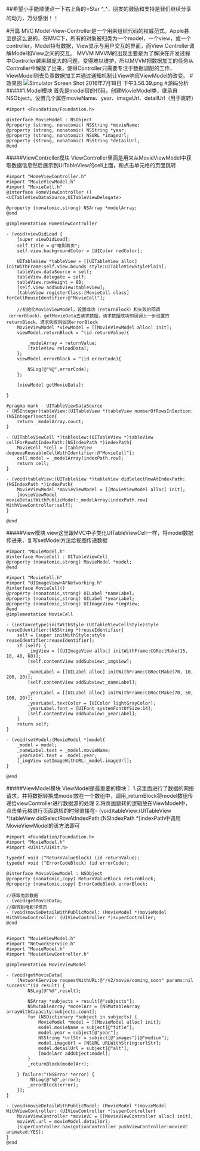 ##希望小手能顺便点一下右上角的⭐️Star ^_^，朋友的鼓励和支持是我们继续分享的动力，万分感谢！！
                                                                                        
#开篇
MVC
Model-View-Controller是一个用来组织代码的权威范式。Apple甚至是这么说的。在MVC下，所有的对象被归类为一个model，一个view，或一个controller。Model持有数据，View显示与用户交互的界面，而View Controller调解Model和View之间的交互。
MVVM
MVVM的出现主要是为了解决在开发过程中Controller越来越庞大的问题，变得难以维护，所以MVVM把数据加工的任务从Controller中解放了出来，使得Controller只需要专注于数据调配的工作，ViewModel则去负责数据加工并通过通知机制让View响应ViewModel的改变。
#效果图
![Simulator Screen Shot 2016年7月18日 下午3.56.39.png](http://upload-images.jianshu.io/upload_images/1303032-5a790d35e0d08ee6.png?imageMogr2/auto-orient/strip%7CimageView2/2/w/1240)
#源码分析
#####1.Model模块
首先是model层的代码，创建MovieModel类，继承自NSObject。设置几个属性movieName、year、imageUrl、detailUrl（用于跳转）
```
#import <Foundation/Foundation.h>

@interface MovieModel : NSObject
@property (strong, nonatomic) NSString *movieName;
@property (strong, nonatomic) NSString *year;
@property (strong, nonatomic) NSURL *imageUrl;
@property (strong, nonatomic) NSString *detailUrl;
@end
```
#####ViewController模块
ViewController里面是用来从MovieViewModel中获取数据信息然后展示到UITableView的cell上面，和点击单元格的页面跳转
```
#import "HomeViewController.h"
#import "MovieViewModel.h"
#import "MovieCell.h"
@interface HomeViewController ()<UITableViewDataSource,UITableViewDelegate>

@property (nonatomic,strong) NSArray *modelArray;
@end

@implementation HomeViewController

- (void)viewDidLoad {
    [super viewDidLoad];
    self.title = @"电影首页";
    self.view.backgroundColor = [UIColor redColor];
    
    UITableView *tableView = [[UITableView alloc] initWithFrame:self.view.bounds style:UITableViewStylePlain];
    tableView.dataSource = self;
    tableView.delegate = self;
    tableView.rowHeight = 80;
    [self.view addSubview:tableView];
    [tableView registerClass:[MovieCell class] forCellReuseIdentifier:@"MovieCell"];

    //初始化MovieViewModel，设置成功（returnBlock）和失败的回调（errorBlock），getMovieData去请求数据，请求数据成功即回调上一步设置的returnBlock，请求失败则回调errorBlock
    MovieViewModel *viewModel = [[MovieViewModel alloc] init];
    viewModel.returnBlock = ^(id returnValue){
        
        _modelArray = returnValue;
        [tableView reloadData];
    };
    viewModel.errorBlock = ^(id errorCode){
      
        NSLog(@"%@",errorCode);
    };
    
    [viewModel getMovieData];
    
}

#pragma mark - UITableViewDataSource
- (NSInteger)tableView:(UITableView *)tableView numberOfRowsInSection:(NSInteger)section{
    return _modelArray.count;
}

- (UITableViewCell *)tableView:(UITableView *)tableView cellForRowAtIndexPath:(NSIndexPath *)indexPath{
    MovieCell *cell = [tableView dequeueReusableCellWithIdentifier:@"MovieCell"];
    cell.model = _modelArray[indexPath.row];
    return cell;
}

- (void)tableView:(UITableView *)tableView didSelectRowAtIndexPath:(NSIndexPath *)indexPath{
    MovieViewModel *movieViewModel = [[MovieViewModel alloc] init];
    [movieViewModel movieDetailWithPublicModel:_modelArray[indexPath.row] WithViewController:self];
}

@end

```
#####View模块
view这里跟MVC中子类化UITableViewCell一样，将model数据传进来，复写setModel方法给视图传递数据
```
#import "MovieModel.h"
@interface MovieCell : UITableViewCell
@property (nonatomic,strong) MovieModel *model;
@end

#import "MovieCell.h"
#import "UIImageView+AFNetworking.h"
@interface MovieCell()
@property (nonatomic,strong) UILabel *nameLabel;
@property (nonatomic,strong) UILabel *yearLabel;
@property (nonatomic,strong) UIImageView *imgView;
@end
@implementation MovieCell

- (instancetype)initWithStyle:(UITableViewCellStyle)style reuseIdentifier:(NSString *)reuseIdentifier{
    self = [super initWithStyle:style reuseIdentifier:reuseIdentifier];
    if (self) {
        _imgView = [[UIImageView alloc] initWithFrame:CGRectMake(15, 10, 40, 60)];
        [self.contentView addSubview:_imgView];
        
        _nameLabel = [[UILabel alloc] initWithFrame:CGRectMake(70, 10, 200, 20)];
        [self.contentView addSubview:_nameLabel];
        
        _yearLabel = [[UILabel alloc] initWithFrame:CGRectMake(70, 50, 100, 20)];
        _yearLabel.textColor = [UIColor lightGrayColor];
        _yearLabel.font = [UIFont systemFontOfSize:14];
        [self.contentView addSubview:_yearLabel];
    }
    return self;
}

- (void)setModel:(MovieModel *)model{
    _model = model;
    _nameLabel.text = _model.movieName;
    _yearLabel.text = _model.year;
    [_imgView setImageWithURL:_model.imageUrl];
}

@end
```

#####ViewModel模块
ViewModel是最重要的模块：
      1.这里面进行了数据的网络请求，并将数据转换成model放在一个数组中，调用_returnBlock将model数组传递给viewController进行数据源的处理
      2.将页面跳转的逻辑放在ViewModel中，点击单元格进行页面跳转的时候直接在- (void)tableView:(UITableView *)tableView didSelectRowAtIndexPath:(NSIndexPath *)indexPath中调用MovieViewModel的该方法即可
```
#import <Foundation/Foundation.h>
#import "MovieModel.h"
#import <UIKit/UIKit.h>

typedef void (^ReturnValueBlock) (id returnValue);
typedef void (^ErrorCodeBlock) (id errorCode);

@interface MovieViewModel : NSObject
@property (nonatomic,copy) ReturnValueBlock returnBlock;
@property (nonatomic,copy) ErrorCodeBlock errorBlock;

//获取电影数据
- (void)getMovieData;
//跳转到电影详情页
- (void)movieDetailWithPublicModel: (MovieModel *)movieModel WithViewController: (UIViewController *)superController;
@end


#import "MovieViewModel.h"
#import "NetworkService.h"
#import "MovieModel.h"
#import "MovieViewController.h"

@implementation MovieViewModel

- (void)getMovieData{
    [NetworkService requestWithURL:@"/v2/movie/coming_soon" params:nil success:^(id result) {
        NSLog(@"%@",result);
        
        NSArray *subjects = result[@"subjects"];
        NSMutableArray *modelArr = [NSMutableArray arrayWithCapacity:subjects.count];
        for (NSDictionary *subject in subjects) {
            MovieModel *model = [[MovieModel alloc] init];
            model.movieName = subject[@"title"];
            model.year = subject[@"year"];
            NSString *urlStr = subject[@"images"][@"medium"];
            model.imageUrl = [NSURL URLWithString:urlStr];
            model.detailUrl = subject[@"alt"];
            [modelArr addObject:model];
        }
        _returnBlock(modelArr);
        
    } failure:^(NSError *error) {
         NSLog(@"%@",error);
        _errorBlock(error);
    }];
}

- (void)movieDetailWithPublicModel: (MovieModel *)movieModel WithViewController: (UIViewController *)superController{
    MovieViewController *movieVC = [[MovieViewController alloc] init];
    movieVC.url = movieModel.detailUrl;
    [superController.navigationController pushViewController:movieVC animated:YES];
}
@end

```
